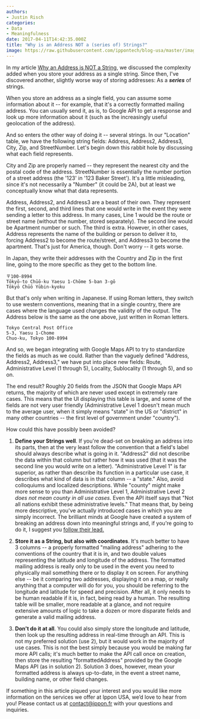 ```yaml
---
authors:
- Justin Risch
categories:
- Data
- Meaningfulness
date: 2017-04-11T14:42:35.000Z
title: "Why is an Address NOT a (series of) Strings?"
image: https://raw.githubusercontent.com/ippontech/blog-usa/master/images/2017/04/Why-is-an-address-not-a--series-of--strings--Blog.png
---
```


In my article [Why an Address is NOT a String](http://blog.ippon.tech/why-address-not-string/), we discussed the complexity added when you store your address as a single string. Since then, I've discovered another, slightly worse way of storing addresses: As a ***series*** of strings.

When you store an address as a single field, you can assume some information about it -- for example, that it's a correctly formatted mailing address. You can usually send it, as is, to Google API to get a response and look up more information about it (such as the increasingly useful geolocation of the address).

And so enters the other way of doing it -- several strings. In our "Location" table, we have the following string fields: Address, Address2, Address3, City, Zip, and StreetNumber. Let's begin down this rabbit hole by discussing what each field represents.

City and Zip are properly named -- they represent the nearest city and the postal code of the address. StreetNumber is essentially the number portion of a street address (the '123' in '123 Baker Street'). It's a little misleading, since it's not necessarily a "Number" (it could be 2A), but at least we conceptually know what that data represents.

Address, Address2, and Address3 are a beast of their own. They represent the first, second, and third lines that one would write in the event they were sending a letter to this address. In many cases, Line 1 would be the route or street name (without the number, stored separately). The second line would be Apartment number or such. The third is extra. However, in other cases, Address represents the name of the building or person to deliver it to, forcing Address2 to become the route/street, and Address3 to become the apartment. That's just for America, though. Don't worry -- it gets worse.

In Japan, they write their addresses with the Country and Zip in the first line, going to the more specific as they get to the bottom line.
```
〒100-8994
Tōkyō-to Chūō-ku Yaesu 1-Chōme 5-ban 3-gō
Tōkyō Chūō Yūbin-kyoku
```
But that's only when writing in Japanese. If using Roman letters, they switch to use western conventions, meaning that in a single country, there are cases where the language used changes the validity of the output. The Address below is the same as the one above, just written in Roman letters.

```
Tokyo Central Post Office
5-3, Yaesu 1-Chome
Chuo-ku, Tokyo 100-8994
```

And so, we began integrating with Google Maps API to try to standardize the fields as much as we could. Rather than the vaguely defined "Address, Address2, Address3," we have put into place new fields: Route, Administrative Level (1 through 5), Locality, Sublocality (1 through 5), and so on.

The end result? Roughly 20 fields from the JSON that Google Maps API returns, the majority of which are never used except in extremely rare cases. This means that the UI displaying this table is large, and some of the fields are not very user friendly (Administrative Level 1 doesn't mean much to the average user, when it simply means "state" in the US or "district" in many other countries -- the first level of government under "country").

How could this have possibly been avoided?

1. **Define your Strings well**. If you're dead-set on breaking an address into its parts, then at the very least follow the convention that a field's label should always describe what is going in it. "Address2" did not describe the data within that column but rather how it was used (that it was the second line you would write on a letter). "Administrative Level 1" is far superior, as rather than describe its function in a particular use case, it describes what kind of data is in that column -- a "state." Also, avoid colloquiums and localized descriptions. While "county" might make more sense to you than Administrative Level 1, Administrative Level 2 *does not mean county in all use cases.* Even the API itself says that "Not all nations exhibit these administrative levels." That means that, by being more descriptive, you've actually introduced cases in which you are simply incorrect. The brilliant minds at Google have created a system of breaking an address down into meaningful strings and, if you're going to do it, I suggest you [follow their lead.](https://developers.google.com/maps/documentation/geocoding/intro)

2. **Store it as a String, but also with coordinates**. It's much better to have 3 columns -- a properly formatted "mailing address" adhering to the conventions of the country that it is in, and two double values representing the latitude and longitude of the address. The formatted mailing address is really only to be used in the event you need to physically mail something there or to display it on screen. For anything else -- be it comparing two addresses, displaying it on a map, or really anything that a computer will do for you, you should be referring to the longitude and latitude for speed and precision. After all, it only needs to be human readable if it is, in fact, being read by a human. The resulting table will be smaller, more readable at a glance, and not require extensive amounts of logic to take a dozen or more disparate fields and generate a valid mailing address.

3. **Don't do it at all**. You could also simply store the longitude and latitude, then look up the resulting address in real-time through an API. This is not my preferred solution (use 2), but it would work in the majority of use cases. This is not the best simply because you would be making far more API calls; it's much better to make the API call once on creation, then store the resulting "formattedAddress" provided by the Google Maps API (as in solution 2). Solution 3 does, however, mean your formatted address is always up-to-date, in the event a street name, building name, or other field changes.

If something in this article piqued your interest and you would like more information on the services we offer at Ippon USA, we’d love to hear from you! Please contact us at contact@ippon.fr with your questions and inquiries.
